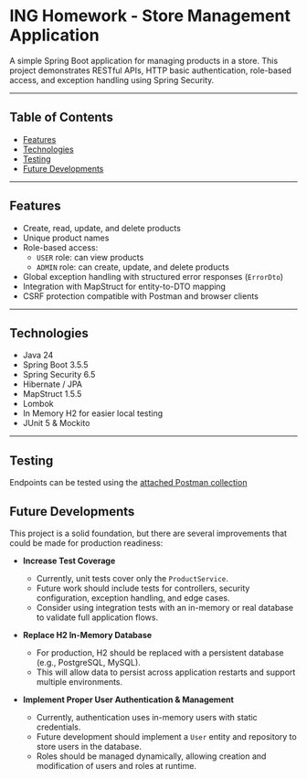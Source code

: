 # ING Homework - Store Management Application

A simple Spring Boot application for managing products in a store. This project demonstrates RESTful APIs, HTTP basic authentication, role-based access, and exception handling using Spring Security.

---

## Table of Contents

- [Features](#features)  
- [Technologies](#technologies)
- [Testing](#technologies)
- [Future Developments](#future-developments) 

---

## Features

- Create, read, update, and delete products  
- Unique product names  
- Role-based access:
  - `USER` role: can view products  
  - `ADMIN` role: can create, update, and delete products  
- Global exception handling with structured error responses (`ErrorDto`)  
- Integration with MapStruct for entity-to-DTO mapping  
- CSRF protection compatible with Postman and browser clients  

---

## Technologies

- Java 24  
- Spring Boot 3.5.5  
- Spring Security 6.5  
- Hibernate / JPA  
- MapStruct 1.5.5  
- Lombok  
- In Memory H2 for easier local testing 
- JUnit 5 & Mockito  

---

## Testing
Endpoints can be tested using the [attached Postman collection](src/main/resources/ING%20-%20Store%20Management.postman_collection.json)

## Future Developments

This project is a solid foundation, but there are several improvements that could be made for production readiness:

- **Increase Test Coverage**  
  - Currently, unit tests cover only the `ProductService`.  
  - Future work should include tests for controllers, security configuration, exception handling, and edge cases.  
  - Consider using integration tests with an in-memory or real database to validate full application flows.  

- **Replace H2 In-Memory Database**  
  - For production, H2 should be replaced with a persistent database (e.g., PostgreSQL, MySQL).  
  - This will allow data to persist across application restarts and support multiple environments.  

- **Implement Proper User Authentication & Management**  
  - Currently, authentication uses in-memory users with static credentials.  
  - Future development should implement a `User` entity and repository to store users in the database.  
  - Roles should be managed dynamically, allowing creation and modification of users and roles at runtime.  
